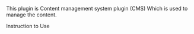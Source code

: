 This plugin is Content management system plugin (CMS) Which  is used to manage the content.

Instruction to Use